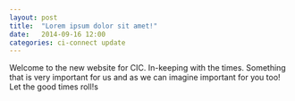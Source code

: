 ```yaml
---
layout: post
title:  "Lorem ipsum dolor sit amet!"
date:   2014-09-16 12:00
categories: ci-connect update
---
```


Welcome to the new website for CIC. In-keeping with the times. Something that is very important for us and as we can imagine important for you too! Let the good times roll!s